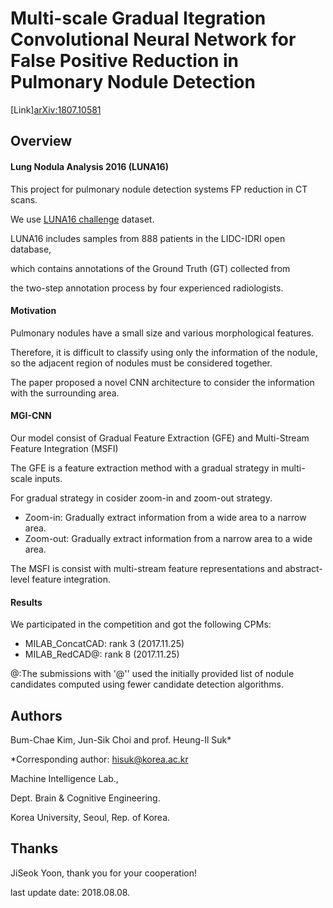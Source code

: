 
# Multi-scale Gradual Itegration Convolutional Neural Network for False Positive Reduction in Pulmonary Nodule Detection

[Link][arXiv:1807.10581](https://arxiv.org/abs/1807.10581)

## Overview

#### Lung Nodula Analysis 2016 (LUNA16) 

This project for pulmonary nodule detection systems FP reduction in CT scans.

We use [LUNA16 challenge](https://luna16.grand-challenge.org/) dataset.

LUNA16 includes samples from 888 patients in the LIDC-IDRI open database, 

which contains annotations of the Ground Truth (GT) collected from 

the two-step annotation process by four experienced radiologists.

#### Motivation

Pulmonary nodules have a small size and various morphological features.

Therefore, it is difficult to classify using only the information of the nodule, so the adjacent region of nodules must be considered together.

The paper proposed a novel CNN architecture to consider the information with the surrounding area.

#### MGI-CNN 

Our model consist of Gradual Feature Extraction (GFE) and Multi-Stream Feature Integration (MSFI)

The GFE is a feature extraction method with a gradual strategy in multi-scale inputs.

For gradual strategy in cosider zoom-in and zoom-out strategy. 

* Zoom-in: Gradually extract information from a wide area to a narrow area.
* Zoom-out: Gradually extract information from a narrow area to a wide area.

The MSFI is consist with multi-stream feature representations and abstract-level feature integration.

#### Results

We participated in the competition and got the following CPMs:

- MILAB_ConcatCAD: rank 3 (2017.11.25)
- MILAB_RedCAD@: rank 8 (2017.11.25)

@:The submissions with '@'' used the initially provided 
list of nodule candidates computed using fewer candidate detection algorithms.

## Authors

Bum-Chae Kim, Jun-Sik Choi and prof. Heung-Il Suk*

*Corresponding author: hisuk@korea.ac.kr

Machine Intelligence Lab.,

Dept. Brain & Cognitive Engineering. 

Korea University, Seoul, Rep. of Korea.


## Thanks

JiSeok Yoon, thank you for your cooperation!


last update date: 2018.08.08.

